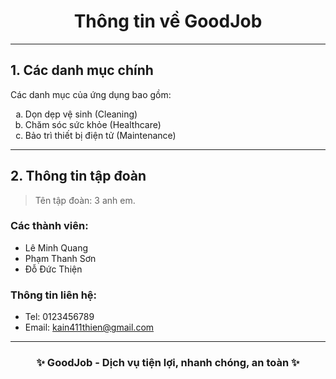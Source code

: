   <h1 align="center"> Thông tin về GoodJob </h1>

---

## 1. Các danh mục chính
Các danh mục của ứng dụng bao gồm:
<ol type="a">
  <li>Dọn dẹp vệ sinh (Cleaning)</li>
  <li>Chăm sóc sức khỏe (Healthcare)</li>
  <li>Bảo trì thiết bị điện tử (Maintenance)</li>
</ol>

---
## 2. Thông tin tập đoàn
> Tên tập đoàn: 3 anh em.

### Các thành viên:
  - Lê Minh Quang
  - Phạm Thanh Sơn
  - Đỗ Đức Thiện

### Thông tin liên hệ:
  - Tel: 0123456789
  - Email: kain411thien@gmail.com

---

<h3 align="center">✨ GoodJob - Dịch vụ tiện lợi, nhanh chóng, an toàn ✨</h3>